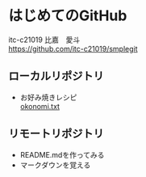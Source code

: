 # はじめてのGitHub
itc-c21019 比嘉　愛斗  
https://github.com/itc-c21019/smplegit

## ローカルリポジトリ
* お好み焼きレシピ  
	[okonomi.txt](okonomi.txt)

## リモートリポジトリ
* README.mdを作ってみる
* マークダウンを覚える

